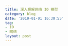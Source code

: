 ```yaml
---
title: 深入理解网络 IO 模型
category: blog
date: '2019-01-01 16:30:55'
tag:
- IO
- 网络
layout: post
---
```


